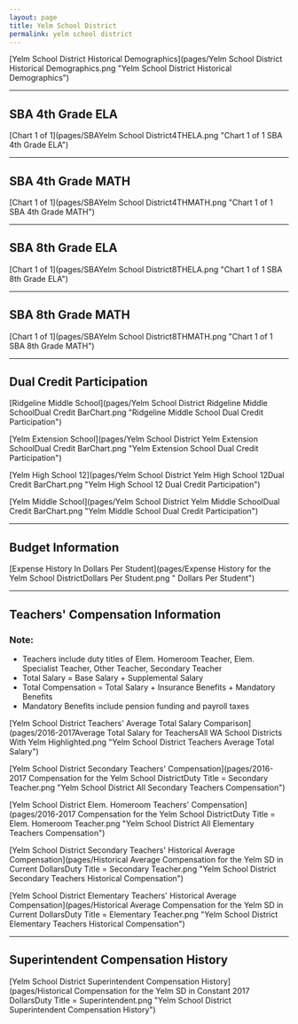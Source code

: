 ```yaml
---
layout: page
title: Yelm School District
permalink: yelm school district
---
```



[Yelm School District Historical Demographics](pages/Yelm School District Historical Demographics.png "Yelm School District Historical Demographics")

___

## SBA 4th Grade ELA

[Chart 1 of 1](pages/SBAYelm School District4THELA.png "Chart 1 of 1 SBA 4th Grade ELA")


___

## SBA 4th Grade MATH

[Chart 1 of 1](pages/SBAYelm School District4THMATH.png "Chart 1 of 1 SBA 4th Grade MATH")


___

## SBA 8th Grade ELA

[Chart 1 of 1](pages/SBAYelm School District8THELA.png "Chart 1 of 1 SBA 8th Grade ELA")


___

## SBA 8th Grade MATH

[Chart 1 of 1](pages/SBAYelm School District8THMATH.png "Chart 1 of 1 SBA 8th Grade MATH")


___

## Dual Credit Participation

[Ridgeline Middle School](pages/Yelm School District Ridgeline Middle SchoolDual Credit BarChart.png "Ridgeline Middle School Dual Credit Participation")

[Yelm Extension School](pages/Yelm School District Yelm Extension SchoolDual Credit BarChart.png "Yelm Extension School Dual Credit Participation")

[Yelm High School 12](pages/Yelm School District Yelm High School 12Dual Credit BarChart.png "Yelm High School 12 Dual Credit Participation")

[Yelm Middle School](pages/Yelm School District Yelm Middle SchoolDual Credit BarChart.png "Yelm Middle School Dual Credit Participation")


___

## Budget Information

[Expense History In Dollars Per Student](pages/Expense History for the Yelm School DistrictDollars Per Student.png " Dollars Per Student")


___

## Teachers' Compensation Information
### Note:
- Teachers include duty titles of Elem. Homeroom Teacher, Elem. Specialist Teacher, Other Teacher, Secondary Teacher
- Total Salary = Base Salary + Supplemental Salary
- Total Compensation = Total Salary + Insurance Benefits + Mandatory Benefits
- Mandatory Benefits include pension funding and payroll taxes

[Yelm School District Teachers' Average Total Salary Comparison](pages/2016-2017Average Total Salary for TeachersAll WA School Districts With Yelm Highlighted.png "Yelm School District Teachers Average Total Salary")

[Yelm School District Secondary Teachers' Compensation](pages/2016-2017 Compensation for the Yelm School DistrictDuty Title = Secondary Teacher.png "Yelm School District All Secondary Teachers Compensation")

[Yelm School District Elem. Homeroom Teachers' Compensation](pages/2016-2017 Compensation for the Yelm School DistrictDuty Title = Elem. Homeroom Teacher.png "Yelm School District All Elementary Teachers Compensation")

[Yelm School District Secondary Teachers' Historical Average Compensation](pages/Historical Average Compensation for the Yelm SD in Current DollarsDuty Title = Secondary Teacher.png "Yelm School District Secondary Teachers Historical Compensation")

[Yelm School District Elementary Teachers' Historical Average Compensation](pages/Historical Average Compensation for the Yelm SD in Current DollarsDuty Title = Elementary Teacher.png "Yelm School District Elementary Teachers Historical Compensation")


___

## Superintendent Compensation History

[Yelm School District Superintendent Compensation History](pages/Historical Compensation for the Yelm SD in Constant 2017 DollarsDuty Title = Superintendent.png "Yelm School District Superintendent Compensation History")

